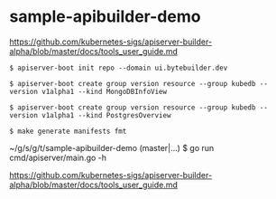 # sample-apibuilder-demo

https://github.com/kubernetes-sigs/apiserver-builder-alpha/blob/master/docs/tools_user_guide.md

```
$ apiserver-boot init repo --domain ui.bytebuilder.dev

$ apiserver-boot create group version resource --group kubedb --version v1alpha1 --kind MongoDBInfoView

$ apiserver-boot create group version resource --group kubedb --version v1alpha1 --kind PostgresOverview

$ make generate manifests fmt
```

~/g/s/g/t/sample-apibuilder-demo (master|…) $ go run cmd/apiserver/main.go -h


https://github.com/kubernetes-sigs/apiserver-builder-alpha/blob/master/docs/tools_user_guide.md

